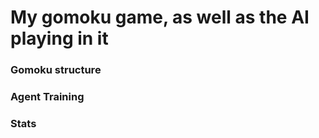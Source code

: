# My gomoku game, as well as the AI playing in it

### Gomoku structure

### Agent Training

### Stats
